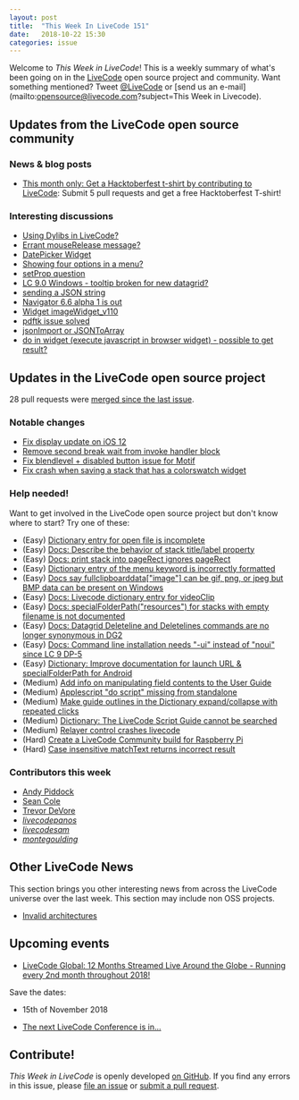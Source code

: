 ```yaml
---
layout: post
title:  "This Week In LiveCode 151"
date:   2018-10-22 15:30
categories: issue
---
```


Welcome to *This Week in LiveCode*!  This is a weekly summary of what's been
going on in the [LiveCode](https://livecode.com/) open source project and
community.  Want something mentioned?  Tweet
[@LiveCode](https://twitter.com/LiveCode) or
[send us an e-mail](mailto:opensource@livecode.com?subject=This Week in Livecode).

## Updates from the LiveCode open source community


### News & blog posts

- [This month only: Get a Hacktoberfest t-shirt by contributing to LiveCode](https://hacktoberfest.digitalocean.com): Submit 5 pull requests and get a free Hacktoberfest T-shirt!


### Interesting discussions

- [Using Dylibs in LiveCode?](https://www.mail-archive.com/use-livecode@lists.runrev.com/msg98520.html)
- [Errant mouseRelease message?](https://www.mail-archive.com/use-livecode@lists.runrev.com/msg98522.html)
- [DatePicker Widget](https://www.mail-archive.com/use-livecode@lists.runrev.com/msg98524.html)
- [Showing four options in a menu?](https://www.mail-archive.com/use-livecode@lists.runrev.com/msg98528.html)
- [setProp question](https://www.mail-archive.com/use-livecode@lists.runrev.com/msg98534.html)
- [LC 9.0 Windows - tooltip broken for new datagrid?](https://www.mail-archive.com/use-livecode@lists.runrev.com/msg98537.html)
- [sending a JSON string](https://www.mail-archive.com/use-livecode@lists.runrev.com/msg98550.html)
- [Navigator 6.6 alpha 1 is out](https://www.mail-archive.com/use-livecode@lists.runrev.com/msg98551.html)
- [Widget imageWidget_v110](https://www.mail-archive.com/use-livecode@lists.runrev.com/msg98556.html)
- [pdftk issue solved](https://www.mail-archive.com/use-livecode@lists.runrev.com/msg98570.html)
- [jsonImport or JSONToArray](https://www.mail-archive.com/use-livecode@lists.runrev.com/msg98597.html)
- [do in widget (execute javascript in browser widget) - possible to get result?](http://forums.livecode.com/viewtopic.php?t=31663&p=172403#p172403)


## Updates in the LiveCode open source project

28 pull requests were [merged since the last issue](https://github.com/search?q=org%3Alivecode+is%3Apublic+is%3Apr+is%3Amerged+merged%3A2018-10-15..2018-10-21&type=Issues).

<!---
### New LiveCode releases

- [LiveCode 9.0.1](https://www.mail-archive.com/use-livecode@lists.runrev.com/msg97854.html)
--->


### Notable changes

- [Fix display update on iOS 12](https://github.com/livecode/livecode/pull/6745)
- [Remove second break wait from invoke handler block](https://github.com/livecode/livecode/pull/6744)
- [Fix blendlevel + disabled button issue for Motif](https://github.com/livecode/livecode/pull/6730)
- [Fix crash when saving a stack that has a colorswatch widget](https://github.com/livecode/livecode/pull/6686)

<!---
### Bug of the week

- [Bug 21623 - <go stack x in window y> shrinks the window if stack x has no menubar and stack y does](http://quality.livecode.com/show_bug.cgi?id=21623)

The reporter provided a detailed recipe as well as a helpful simple sample stack that allowed us to test, confirm and fix the problem quickly.
--->


### Help needed!

Want to get involved in the LiveCode open source project but don't know where
to start?  Try one of these:

- (Easy) [Dictionary entry for open file is incomplete](https://quality.livecode.com/show_bug.cgi?id=18773)
- (Easy) [Docs: Describe the behavior of stack title/label property](https://quality.livecode.com/show_bug.cgi?id=19660)
- (Easy) [Docs: print stack into pageRect ignores pageRect](https://quality.livecode.com/show_bug.cgi?id=9030)
- (Easy) [Dictionary entry of the menu keyword is incorrectly formatted](https://quality.livecode.com/show_bug.cgi?id=20364)
- (Easy) [Docs say fullclipboarddata["image"] can be gif, png, or jpeg but BMP data can be present on Windows](https://quality.livecode.com/show_bug.cgi?id=20472)
- (Easy) [Docs: Livecode dictionary entry for videoClip](https://quality.livecode.com/show_bug.cgi?id=21156)
- (Easy) [Docs: specialFolderPath("resources") for stacks with empty filename is not documented](https://quality.livecode.com/show_bug.cgi?id=21183)
- (Easy) [Docs: Datagrid Deleteline and Deletelines commands are no longer synonymous in DG2](https://quality.livecode.com/show_bug.cgi?id=21576)
- (Easy) [Docs: Command line installation needs "-ui" instead of "noui" since LC 9 DP-5](https://quality.livecode.com/show_bug.cgi?id=21340)
- (Easy) [Dictionary: Improve documentation for launch URL & specialFolderPath for Android](http://quality.livecode.com/show_bug.cgi?id=20722)
- (Medium) [Add info on manipulating field contents to the User Guide](http://quality.livecode.com/show_bug.cgi?id=18990)
- (Medium) [Applescript "do script" missing from standalone](http://quality.livecode.com/show_bug.cgi?id=20993)
- (Medium) [Make guide outlines in the Dictionary expand/collapse with repeated clicks](http://quality.livecode.com/show_bug.cgi?id=18184)
- (Medium) [Dictionary: The LiveCode Script Guide cannot be searched](http://quality.livecode.com/show_bug.cgi?id=15957)
- (Medium) [Relayer control crashes livecode](https://quality.livecode.com/show_bug.cgi?id=21460)
- (Hard) [Create a LiveCode Community build for Raspberry Pi](http://forums.livecode.com/viewtopic.php?f=76&t=27912)
- (Hard) [Case insensitive matchText returns incorrect result](https://quality.livecode.com/show_bug.cgi?id=15312)


### Contributors this week

- [Andy Piddock](https://github.com/AndyPiddock)
- [Sean Cole](https://github.com/seaniepie)
- [Trevor DeVore](https://github.com/trevordevore)
- *[livecodepanos](https://github.com/livecodepanos)*  
- *[livecodesam](https://github.com/livecodesam)*  
- *[montegoulding](https://github.com/montegoulding)*


## Other LiveCode News


This section brings you other interesting news from across the LiveCode universe over the last week. This section may include non OSS projects.

- [Invalid architectures](http://forums.livecode.com/viewtopic.php?t=31656&p=172373#p172373)


## Upcoming events

* [LiveCode Global: 12 Months Streamed Live Around the Globe - Running every 2nd month throughout 2018!](https://livecode.com/global/)

Save the dates:

- 15th of November 2018

* [The next LiveCode Conference is in...](https://www.mail-archive.com/use-livecode@lists.runrev.com/msg94801.html)


## Contribute!

*This Week in LiveCode* is openly developed
[on GitHub](https://github.com/livecode/this-week-in-livecode).
If you find any errors in this issue, please
[file an issue](https://github.com/livecode/this-week-in-livecode/issues) or
[submit a pull request](https://github.com/livecode/this-week-in-livecode/pulls).
